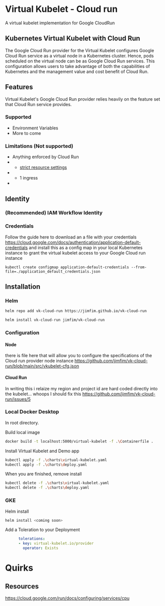 # Virtual Kubelet  - Cloud run
A virtual kubelet implementation for Google CloudRun

## Kubernetes Virtual Kubelet with Cloud Run
The Google Cloud Run provider for the Virtual Kubelet configures Google Cloud Run service as a virtual node in a Kubernetes cluster. Hence, pods scheduled on the virtual node can be as Google Cloud Run services. This configuration allows users to take advantage of both the capabilities of Kubernetes and the management value and cost benefit of Cloud Run.

## Features 

Virtual Kubelet's Google Cloud Run provider relies heavily on the feature set that Cloud Run service provides. 

### Supported
* Environment Variables
* More to come

### Limitations (Not supported)
* Anything enforced by Cloud Run
* * [strict resource settings](https://cloud.google.com/run/docs/configuring/services/cpu)
* * 1 ingress 
* 

## Identity

### (Recommended) IAM Workflow Identity

### Credentials

Follow the guide here to download an a file with your credentials https://cloud.google.com/docs/authentication/application-default-credentials
and install this as a config map in your local Kubernetes instance to grant the virtual kubelet access to your Google Cloud run instance
```
kubectl create configmap application-default-credentials --from-file=./application_default_credentials.json
```

## Installation

### Helm

```bash
helm repo add vk-cloud-run https://jimfim.github.io/vk-cloud-run
```


```bash
helm install vk-cloud-run jimfim/vk-cloud-run
```

### Configuration

#### Node
there is file here that  will allow you to configure the specifications of the Cloud run provider node instance
https://github.com/jimfim/vk-cloud-run/blob/main/src/vkubelet-cfg.json

#### Cloud Run
In writing this i relaize my region and project id are hard coded directly into the kubelet... whoops
I should fix this https://github.com/jimfim/vk-cloud-run/issues/5

### Local Docker Desktop
In root directory.

Build local image

``` Bash
docker build -t localhost:5000/virtual-kubelet -f .\Containerfile .
```
Install Virtual Kubelet and Demo app

```bash
kubectl apply -f .\charts\virtual-kubelet.yaml
kubectl apply -f .\charts\deploy.yaml
```
When you are finished, remove install

```bash
kubectl delete -f .\charts\virtual-kubelet.yaml
kubectl delete -f .\charts\deploy.yaml
```
### GKE
Helm install

```bash
helm install <coming soon>
```
Add a Toleration to your Deployment
```yaml
      tolerations:
      - key: virtual-kubelet.io/provider
        operator: Exists
```

# Quirks
## Resources 
https://cloud.google.com/run/docs/configuring/services/cpu
